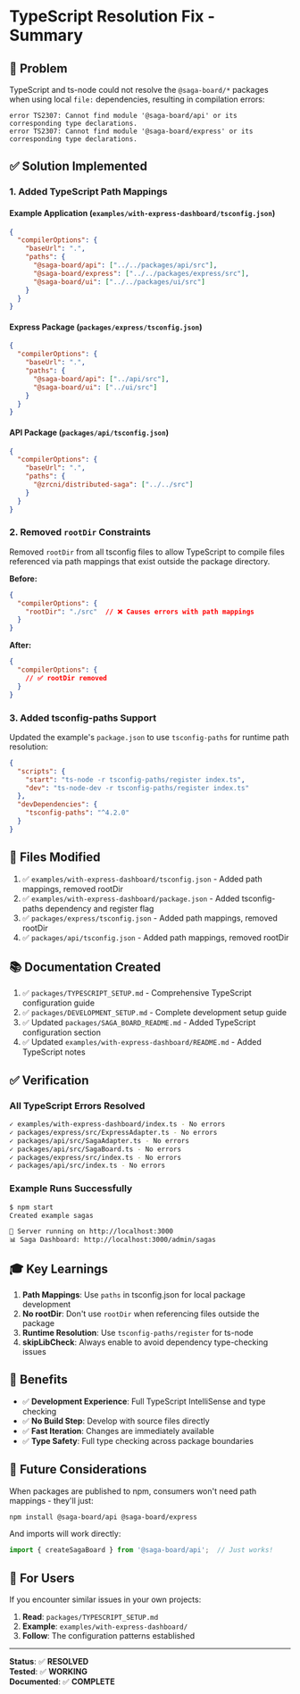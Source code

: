 # TypeScript Resolution Fix - Summary

## 🎯 Problem

TypeScript and ts-node could not resolve the `@saga-board/*` packages when using local `file:` dependencies, resulting in compilation errors:

```
error TS2307: Cannot find module '@saga-board/api' or its corresponding type declarations.
error TS2307: Cannot find module '@saga-board/express' or its corresponding type declarations.
```

## ✅ Solution Implemented

### 1. Added TypeScript Path Mappings

#### Example Application (`examples/with-express-dashboard/tsconfig.json`)
```json
{
  "compilerOptions": {
    "baseUrl": ".",
    "paths": {
      "@saga-board/api": ["../../packages/api/src"],
      "@saga-board/express": ["../../packages/express/src"],
      "@saga-board/ui": ["../../packages/ui/src"]
    }
  }
}
```

#### Express Package (`packages/express/tsconfig.json`)
```json
{
  "compilerOptions": {
    "baseUrl": ".",
    "paths": {
      "@saga-board/api": ["../api/src"],
      "@saga-board/ui": ["../ui/src"]
    }
  }
}
```

#### API Package (`packages/api/tsconfig.json`)
```json
{
  "compilerOptions": {
    "baseUrl": ".",
    "paths": {
      "@zrcni/distributed-saga": ["../../src"]
    }
  }
}
```

### 2. Removed `rootDir` Constraints

Removed `rootDir` from all tsconfig files to allow TypeScript to compile files referenced via path mappings that exist outside the package directory.

**Before:**
```json
{
  "compilerOptions": {
    "rootDir": "./src"  // ❌ Causes errors with path mappings
  }
}
```

**After:**
```json
{
  "compilerOptions": {
    // ✅ rootDir removed
  }
}
```

### 3. Added tsconfig-paths Support

Updated the example's `package.json` to use `tsconfig-paths` for runtime path resolution:

```json
{
  "scripts": {
    "start": "ts-node -r tsconfig-paths/register index.ts",
    "dev": "ts-node-dev -r tsconfig-paths/register index.ts"
  },
  "devDependencies": {
    "tsconfig-paths": "^4.2.0"
  }
}
```

## 📝 Files Modified

1. ✅ `examples/with-express-dashboard/tsconfig.json` - Added path mappings, removed rootDir
2. ✅ `examples/with-express-dashboard/package.json` - Added tsconfig-paths dependency and register flag
3. ✅ `packages/express/tsconfig.json` - Added path mappings, removed rootDir
4. ✅ `packages/api/tsconfig.json` - Added path mappings, removed rootDir

## 📚 Documentation Created

1. ✅ `packages/TYPESCRIPT_SETUP.md` - Comprehensive TypeScript configuration guide
2. ✅ `packages/DEVELOPMENT_SETUP.md` - Complete development setup guide
3. ✅ Updated `packages/SAGA_BOARD_README.md` - Added TypeScript configuration section
4. ✅ Updated `examples/with-express-dashboard/README.md` - Added TypeScript notes

## ✅ Verification

### All TypeScript Errors Resolved
```bash
✓ examples/with-express-dashboard/index.ts - No errors
✓ packages/express/src/ExpressAdapter.ts - No errors
✓ packages/api/src/SagaAdapter.ts - No errors
✓ packages/api/src/SagaBoard.ts - No errors
✓ packages/express/src/index.ts - No errors
✓ packages/api/src/index.ts - No errors
```

### Example Runs Successfully
```bash
$ npm start
Created example sagas

🚀 Server running on http://localhost:3000
📊 Saga Dashboard: http://localhost:3000/admin/sagas
```

## 🎓 Key Learnings

1. **Path Mappings**: Use `paths` in tsconfig.json for local package development
2. **No rootDir**: Don't use `rootDir` when referencing files outside the package
3. **Runtime Resolution**: Use `tsconfig-paths/register` for ts-node
4. **skipLibCheck**: Always enable to avoid dependency type-checking issues

## 🚀 Benefits

- ✅ **Development Experience**: Full TypeScript IntelliSense and type checking
- ✅ **No Build Step**: Develop with source files directly
- ✅ **Fast Iteration**: Changes are immediately available
- ✅ **Type Safety**: Full type checking across package boundaries

## 🔄 Future Considerations

When packages are published to npm, consumers won't need path mappings - they'll just:

```bash
npm install @saga-board/api @saga-board/express
```

And imports will work directly:

```typescript
import { createSagaBoard } from '@saga-board/api';  // Just works!
```

## 📖 For Users

If you encounter similar issues in your own projects:

1. **Read**: `packages/TYPESCRIPT_SETUP.md`
2. **Example**: `examples/with-express-dashboard/`
3. **Follow**: The configuration patterns established

---

**Status**: ✅ **RESOLVED**  
**Tested**: ✅ **WORKING**  
**Documented**: ✅ **COMPLETE**
